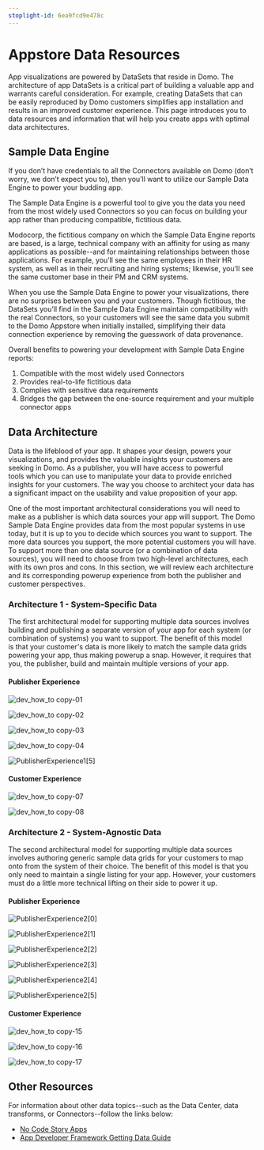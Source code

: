 ```yaml
---
stoplight-id: 6ea9fcd9e478c
---
```


# Appstore Data Resources

App visualizations are powered by DataSets that reside in Domo. The architecture of app DataSets is a critical part of building a valuable app and warrants careful consideration. For example, creating DataSets that can be easily reproduced by Domo customers simplifies app installation and results in an improved customer experience. This page introduces you to data resources and information that will help you create apps with optimal data architectures.

## Sample Data Engine

If you don’t have credentials to all the Connectors available on Domo (don’t worry, we don’t expect you to), then you’ll want to utilize our Sample Data Engine to power your budding app.

The Sample Data Engine is a powerful tool to give you the data you need from the most widely used Connectors so you can focus on building your app rather than producing compatible, fictitious data.

Modocorp, the fictitious company on which the Sample Data Engine reports are based, is a large, technical company with an affinity for using as many applications as possible--and for maintaining relationships between those applications. For example, you’ll see the same employees in their HR system, as well as in their recruiting and hiring systems; likewise, you’ll see the same customer base in their PM and CRM systems.

When you use the Sample Data Engine to power your visualizations, there are no surprises between you and your customers. Though fictitious, the DataSets you’ll find in the Sample Data Engine maintain compatibility with the real Connectors, so your customers will see the same data you submit to the Domo Appstore when initially installed, simplifying their data connection experience by removing the guesswork of data provenance.

Overall benefits to powering your development with Sample Data Engine reports:

1. Compatible with the most widely used Connectors
2. Provides real-to-life fictitious data
3. Complies with sensitive data requirements
4. Bridges the gap between the one-source requirement and your multiple connector apps

## Data Architecture

Data is the lifeblood of your app. It shapes your design, powers your visualizations, and provides the valuable insights your customers are seeking in Domo. As a publisher, you will have access to powerful tools which you can use to manipulate your data to provide enriched insights for your customers. The way you choose to architect your data has a significant impact on the usability and value proposition of your app.

One of the most important architectural considerations you will need to make as a publisher is which data sources your app will support. The Domo Sample Data Engine provides data from the most popular systems in use today, but it is up to you to decide which sources you want to support. The more data sources you support, the more potential customers you will have. To support more than one data source (or a combination of data sources), you will need to choose from two high-level architectures, each with its own pros and cons. In this section, we will review each architecture and its corresponding powerup experience from both the publisher and customer perspectives.

### Architecture 1 - System-Specific Data

The first architectural model for supporting multiple data sources involves building and publishing a separate version of your app for each system (or combination of systems) you want to support. The benefit of this model is that your customer's data is more likely to match the sample data grids powering your app, thus making powerup a snap. However, it requires that you, the publisher, build and maintain multiple versions of your app.

#### Publisher Experience

![dev_how_to copy-01](https://s3.amazonaws.com/development.domo.com/wp-content/uploads/2016/02/17003807/dev_how_to-copy-01.jpg)

![dev_how_to copy-02](https://s3.amazonaws.com/development.domo.com/wp-content/uploads/2016/02/17003807/dev_how_to-copy-02.jpg)

![dev_how_to copy-03](https://s3.amazonaws.com/development.domo.com/wp-content/uploads/2016/02/17003807/dev_how_to-copy-03.jpg)

![dev_how_to copy-04](https://s3.amazonaws.com/development.domo.com/wp-content/uploads/2016/02/17003807/dev_how_to-copy-04.jpg)

![PublisherExperience1[5]](https://s3.amazonaws.com/development.domo.com/wp-content/uploads/2016/03/08173205/PublisherExperience15.png)

#### Customer Experience

![dev_how_to copy-07](https://s3.amazonaws.com/development.domo.com/wp-content/uploads/2016/02/17003807/dev_how_to-copy-07.jpg)

![dev_how_to copy-08](https://s3.amazonaws.com/development.domo.com/wp-content/uploads/2016/02/17003807/dev_how_to-copy-08.jpg)

### Architecture 2 - System-Agnostic Data

The second architectural model for supporting multiple data sources involves authoring generic sample data grids for your customers to map onto from the system of their choice. The benefit of this model is that you only need to maintain a single listing for your app. However, your customers must do a little more technical lifting on their side to power it up.

#### Publisher Experience

![PublisherExperience2[0]](https://s3.amazonaws.com/development.domo.com/wp-content/uploads/2016/03/08173205/PublisherExperience20.jpeg)

![PublisherExperience2[1]](https://s3.amazonaws.com/development.domo.com/wp-content/uploads/2016/03/08173205/PublisherExperience21.jpeg)

![PublisherExperience2[2]](https://s3.amazonaws.com/development.domo.com/wp-content/uploads/2016/03/08173205/PublisherExperience22.jpeg)

![PublisherExperience2[3]](https://s3.amazonaws.com/development.domo.com/wp-content/uploads/2016/03/08173205/PublisherExperience23.jpeg)

![PublisherExperience2[4]](https://s3.amazonaws.com/development.domo.com/wp-content/uploads/2016/03/08173205/PublisherExperience24.jpeg)

![PublisherExperience2[5]](https://s3.amazonaws.com/development.domo.com/wp-content/uploads/2016/03/08173205/PublisherExperience25.jpeg)

#### Customer Experience

![dev_how_to copy-15](https://s3.amazonaws.com/development.domo.com/wp-content/uploads/2016/02/17003807/dev_how_to-copy-15.jpg)

![dev_how_to copy-16](https://s3.amazonaws.com/development.domo.com/wp-content/uploads/2016/02/17003807/dev_how_to-copy-16.jpg)

![dev_how_to copy-17](https://s3.amazonaws.com/development.domo.com/wp-content/uploads/2016/02/17003807/dev_how_to-copy-17.jpg)

## Other Resources

For information about other data topics--such as the Data Center, data transforms, or Connectors--follow the links below:

- [No Code Story Apps](https://domo-support.domo.com/s/article/360043428433?language=en_US)
- [App Developer Framework Getting Data Guide](../../Apps/App-Framework/Guides/getting-data.md)
